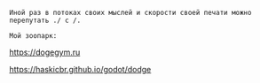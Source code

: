 ```Иной раз в потоках своих мыслей и скорости своей печати можно перепутать ./ с /.```

`
Мой зоопарк: `

https://dogegym.ru

https://haskicbr.github.io/godot/dodge




<!--
**haskicbr/haskicbr** is a ✨ _special_ ✨ repository because its `README.md` (this file) appears on your GitHub profile.

Here are some ideas to get you started:

- 🔭 I’m currently working on ...
- 🌱 I’m currently learning ...
- 👯 I’m looking to collaborate on ...
- 🤔 I’m looking for help with ...
- 💬 Ask me about ...
- 📫 How to reach me: ...
- 😄 Pronouns: ...
- ⚡ Fun fact: ...
-->
